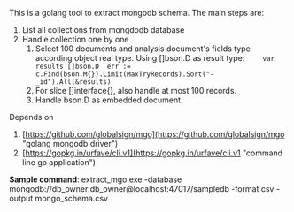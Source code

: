 This is a golang tool to extract mongodb schema. The main steps are:

1. List all collections from mongdodb database
2. Handle collection one by one
	1. Select 100 documents and analysis document's fields type according object real type. Using []bson.D as result type: `	var results []bson.D 
	err := c.Find(bson.M{}).Limit(MaxTryRecords).Sort("-_id").All(&results)`
	1. For slice []interface{}, also handle at most 100 records.
	1. Handle bson.D as embedded document.

Depends on 


1. [https://github.com/globalsign/mgo](https://github.com/globalsign/mgo "golang mongodb driver")
2. [https://gopkg.in/urfave/cli.v1](https://gopkg.in/urfave/cli.v1 "command line go application")

**Sample command**: extract_mgo.exe -database mongodb://db_owner:db_owner@localhost:47017/sampledb -format csv -output mongo_schema.csv
